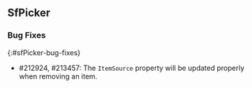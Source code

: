 ## SfPicker

### Bug Fixes
{:#sfPicker-bug-fixes}

* \#212924, #213457: The `ItemSource` property will be updated properly when removing an item.